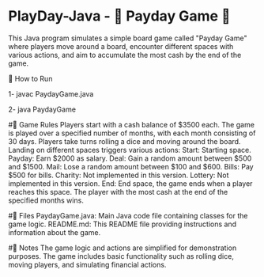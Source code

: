 # PlayDay-Java - 🎲 Payday Game 🎲
This Java program simulates a simple board game called "Payday Game" where players move around a board, encounter different spaces with various actions, and aim to accumulate the most cash by the end of the game.

🚀 How to Run

1- javac PaydayGame.java

2- java PaydayGame


#🎯 Game Rules
Players start with a cash balance of $3500 each.
The game is played over a specified number of months, with each month consisting of 30 days.
Players take turns rolling a dice and moving around the board.
Landing on different spaces triggers various actions:
Start: Starting space.
Payday: Earn $2000 as salary.
Deal: Gain a random amount between $500 and $1500.
Mail: Lose a random amount between $100 and $600.
Bills: Pay $500 for bills.
Charity: Not implemented in this version.
Lottery: Not implemented in this version.
End: End space, the game ends when a player reaches this space.
The player with the most cash at the end of the specified months wins.




#📂 Files
PaydayGame.java: Main Java code file containing classes for the game logic.
README.md: This README file providing instructions and information about the game.



#📝 Notes
The game logic and actions are simplified for demonstration purposes.
The game includes basic functionality such as rolling dice, moving players, and simulating financial actions.

